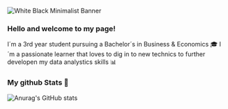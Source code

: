 ![White Black Minimalist Banner](https://github.com/Leylanilsson/Leylanilsson/assets/139753536/b816da2c-d402-4409-b197-be21ea48ec69)

### Hello and welcome to my page!

I´m a 3rd year student pursuing a Bachelor´s in Business & Economics 🎓
I´m a passionate learner that loves to dig in to new technics to further developen my data analystics skills 📊


### My github Stats 🤖
![Anurag's GitHub stats](https://github-readme-stats.vercel.app/api?username=Leylanilsson&show_icons=true&theme=transparent)

